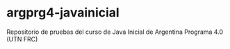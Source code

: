 # argprg4-javainicial
Repositorio de pruebas del curso de Java Inicial de Argentina Programa 4.0 (UTN FRC)
